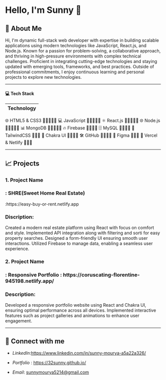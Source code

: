   <h1>Hello, I'm Sunny 👋</h1>

## 👤 About Me 
 Hi, I'm  dynamic full-stack web developer with expertise in building scalable applications using modern technologies like JavaScript, React.js, and Node.js. Known for a passion for problem-solving, a collaborative approach, and thriving in high-pressure environments with complex technical challenges. Proficient in integrating cutting-edge technologies and staying updated with emerging tools, frameworks, and best practices. Outside of professional commitments, I enjoy continuous learning and personal projects to explore new technologies.

---

#### 💻 Tech Stack

| Technology      |
|----------------------|
 🌐 HTML5 & CSS3     🌟🌟🌟🌟🌟 
 💻 JavaScript       🌟🌟🌟🌟🌟 
 ⚛️ React.js         🌟🌟🌟🌟🌟 
 🌐 Node.js          🌟🌟🌟🌟🌟 
 📊 MongoDB          🌟🌟🌟🌟🌟 
 🔥 Firebase         🌟🌟🌟🌟 
 🗄️ MySQL            🌟🌟🌟🌟 
 🎨 TailwindCSS      🌟🌟🌟 
 🎯 Chakra UI        🌟🌟🌟🌟 
 🛠️ GitHub           🌟🌟🌟🌟 
 🎨 Figma            🌟🌟🌟 
 🚀 Vercel & Netlify 🌟🌟🌟




---

## 📈 Projects
<h3>1. Project Name</h3><h3>: SHRE(Sweet Home Real Estate)</h3>:https://easy-buy-or-rent.netlify.app <br/>
<h3>Discription:</h3> Created a modern real estate platform using React with
focus on comfort and style.
Implemented API integration along with filtering and sorti
for easy property searches.
Designed a form-friendly UI ensuring smooth user
interactions.
Utilized Firebase to manage data, enabling a seamless user
experience.

<h3>2. Project Name <h3/>:  Responsive Portfolio : https://coruscating-florentine-945198.netlify.app/

 <h3>Description:</h3> Developed a responsive portfolio website using React and Chakra UI, ensuring optimal performance across all devices.
Implemented interactive features such as project galleries and animations to enhance user engagement.

---

## 🔎 Connect with me
- *LinkedIn*:https://www.linkedin.com/in/sunny-mourya-a5a22a326/
- *Portfolio* : https://32sunny.github.io/

- *Email*: sunnymourya5214@gmail.com
